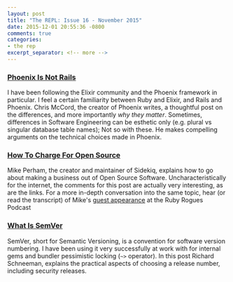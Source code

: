 ```yaml
---
layout: post
title: "The REPL: Issue 16 - November 2015"
date: 2015-12-01 20:55:36 -0800
comments: true
categories:
- the rep
excerpt_separator: <!-- more -->
---
```


### [Phoenix Is Not Rails][1]

I have been following the Elixir community and the Phoenix framework in particular. I feel a certain familiarity between Ruby and Elixir, and Rails and Phoenix. Chris McCord, the creator of Phoenix writes, a thoughtful post on the differences, and more importantly *why they matter*. Sometimes, differences in Software Engineering can be esthetic only (e.g. plural vs singular database table names); Not so with these. He makes compelling arguments on the technical choices made in Phoenix.

### [How To Charge For Open Source][2]

Mike Perham, the creator and maintainer of Sidekiq, explains how to go about making a business out of Open Source Software. Uncharacteristically for the internet, the comments for this post are actually very interesting, as are the links. For a more in-depth conversation into the same topic, hear (or read the transcript) of Mike's [guest appearance][4] at the Ruby Rogues Podcast

### [What Is SemVer][3]

SemVer, short for Semantic Versioning, is a convention for software version numbering. I have been using it very successfully at work with for internal gems and bundler pessimistic locking (`~>` operator). In this post Richard Schneeman, explains the practical aspects of choosing a release number, including security releases.



[1]: https://dockyard.com/blog/2015/11/18/phoenix-is-not-rails
[2]: http://www.mikeperham.com/2015/11/23/how-to-charge-for-your-open-source/
[3]: http://www.schneems.com/2015/11/29/what-is-semver.html
[4]: https://devchat.tv/ruby-rogues/221-rr-sidekiq-with-mike-perham
